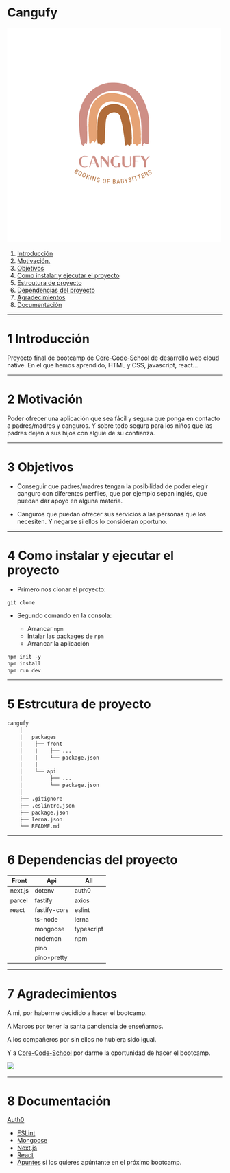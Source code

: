 # Cangufy

![](./logo/CanguFy.png)


1. [Introducción](#schema1)
1. [Motivación.](#schema2)
1. [Objetivos](#schema3)
1. [Como instalar y ejecutar el proyecto](#schema4)
1. [Estrcutura de proyecto](#schema5)
1. [Dependencias del proyecto](#schema6)
1. [Agradecimientos](#schema6)
1. [Documentación](#schema8)
<hr>

<a name="schema1"></a>

# 1 Introducción
Proyecto final de bootcamp de [Core-Code-School](https://www.corecode.school/) de desarrollo web cloud native.
En el que hemos aprendido, HTML y CSS, javascript, react... 

<hr>

<a name="schema2"></a>

# 2 Motivación

Poder ofrecer una aplicación que sea fácil y segura que ponga en contacto a  padres/madres y canguros.
Y sobre todo segura para los niños que las padres dejen a sus hijos con alguie de su confianza.

<hr>

<a name="schema3"></a>

# 3 Objetivos

- Conseguir que  padres/madres tengan la posibilidad de poder elegir canguro con diferentes perfiles, que por ejemplo sepan inglés, que puedan dar apoyo en alguna materia.

- Canguros que puedan ofrecer sus servicios a las personas que los necesiten. Y negarse si ellos lo consideran oportuno.

<hr>

<a name="schema4"></a>


# 4 Como instalar y ejecutar el proyecto
- Primero nos clonar el proyecto:
~~~
git clone 
~~~
- Segundo comando en la consola:

    - Arrancar `npm`
    - Intalar las packages de `npm`
    - Arrancar la aplicación
~~~
npm init -y
npm install
npm run dev
~~~

<hr>

<a name="schema5"></a>

# 5 Estrcutura de proyecto
~~~
cangufy
    │
    |   packages
    |    ├── front
    │    |    ├── ...
    │    |    └── package.json
    |    |
    |    └── api
    |         ├── ...
    |         └── package.json
    │
    ├── .gitignore
    ├── .eslintrc.json
    ├── package.json
    ├── lerna.json
    └── README.md
~~~
<hr>

<a name="schema6"></a>

# 6 Dependencias del proyecto

| Front      | Api          | All           |
| ---------- | -------------| --------------|
| next.js    | dotenv       | auth0         |
| parcel     | fastify      | axios         |
| react      | fastify-cors | eslint        |
|            | ts-node      | lerna         |
|            | mongoose     | typescript    |
|            | nodemon      | npm           |
|            | pino         |               |
|            | pino-pretty  |               |

<hr>

<a name="schema7 "></a>

# 7 Agradecimientos

A mi, por haberme decidido a hacer el bootcamp. 

A Marcos por tener la santa panciencia de enseñarnos.

A los compañeros por sin ellos no hubiera sido igual.

Y a [Core-Code-School](https://www.corecode.school/) por darme la oportunidad de hacer el bootcamp.




![](https://media.giphy.com/media/jDEYTPQ3sqnOyu2Dx2/giphy.gif)

<hr>

<a name="schema8 "></a>

# 8  Documentación

 [Auth0](https://auth0.com/)
- [ESLint](https://eslint.org/docs/user-guide/getting-started)
- [Mongoose](https://mongoosejs.com/docs/)
- [Next.js](https://nextjs.org/)
- [React](https://es.reactjs.org/)
- [Apuntes](https://www.corecode.school/) si los quieres apúntante en el próximo bootcamp.







